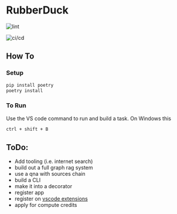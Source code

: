 # RubberDuck


![lint](https://github.com/AEJaspan/LineDebugger/actions/workflows/pylint.yml/badge.svg)

![ci/cd](https://github.com/AEJaspan/LineDebugger/actions/workflows/python-app.yml/badge.svg)


## How To

### Setup

```bash
pip install poetry
poetry install
```
### To Run

Use the VS code command to run and build a task. On Windows this

```bash
ctrl + shift + B
```

## ToDo:

* Add tooling (i.e. internet search)
* build out a full graph rag system
* use a qna with sources chain
* build a CLI
* make it into a decorator
* register app
* register on [vscode extensions](https://code.visualstudio.com/api/ux-guidelines/overview)
* apply for compute credits
